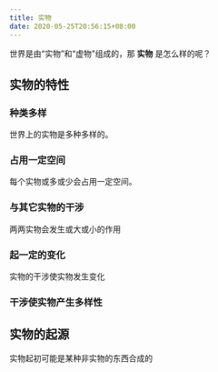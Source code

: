```yaml
---
title: 实物
date: 2020-05-25T20:56:15+08:00
---
```


世界是由“实物”和“虚物”组成的，那 **实物** 是怎么样的呢？
<!--more-->

## 实物的特性
### 种类多样
世界上的实物是多种多样的。
### 占用一定空间
每个实物或多或少会占用一定空间。
### 与其它实物的干涉
两两实物会发生或大或小的作用
### 起一定的变化
实物的干涉使实物发生变化

### 干涉使实物产生多样性

## 实物的起源
实物起初可能是某种非实物的东西合成的
